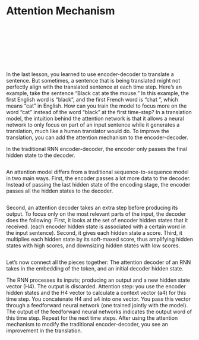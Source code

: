 # Attention Mechanism

<figure><img src="../../.gitbook/assets/image (33) (1).png" alt=""><figcaption></figcaption></figure>

<figure><img src="../../.gitbook/assets/image (34) (1).png" alt=""><figcaption></figcaption></figure>

<figure><img src="../../.gitbook/assets/image (35) (1).png" alt=""><figcaption></figcaption></figure>

<figure><img src="../../.gitbook/assets/image (38) (1).png" alt=""><figcaption></figcaption></figure>

<figure><img src="../../.gitbook/assets/image (39) (1).png" alt=""><figcaption></figcaption></figure>

<figure><img src="../../.gitbook/assets/image (40) (1).png" alt=""><figcaption></figcaption></figure>

<figure><img src="../../.gitbook/assets/image (42).png" alt=""><figcaption></figcaption></figure>

<figure><img src="../../.gitbook/assets/image (43).png" alt=""><figcaption></figcaption></figure>

<figure><img src="../../.gitbook/assets/image (44).png" alt=""><figcaption></figcaption></figure>

In the last lesson, you learned to use encoder-decoder to translate a sentence. But sometimes, a sentence that is being translated might not perfectly align with the translated sentence at each time step. Here’s an example, take the sentence “Black cat ate the mouse.” In this example, the first English word is “black”, and the first French word is “chat ”, which means “cat” in English. How can you train the model to focus more on the word “cat” instead of the word “black” at the first time-step? In a translation model, the intuition behind the attention network is that it allows a neural network to only focus on part of an input sentence while it generates a translation, much like a human translator would do. To improve the translation, you can add the attention mechanism to the encoder-decoder.

In the traditional RNN encoder-decoder, the encoder only passes the final hidden state to the decoder.

<figure><img src="../../.gitbook/assets/image (30) (1).png" alt=""><figcaption></figcaption></figure>

An attention model differs from a traditional sequence-to-sequence model in two main ways. First, the encoder passes a lot more data to the decoder. Instead of passing the last hidden state of the encoding stage, the encoder passes all the hidden states to the decoder.&#x20;

<figure><img src="../../.gitbook/assets/image (31) (1).png" alt=""><figcaption></figcaption></figure>

Second, an attention decoder takes an extra step before producing its output. To focus only on the most relevant parts of the input, the decoder does the following: First, it looks at the set of encoder hidden states that it received. (each encoder hidden state is associated with a certain word in the input sentence). Second, it gives each hidden state a score. Third, it multiplies each hidden state by its soft-maxed score, thus amplifying hidden states with high scores, and downsizing hidden states with low scores.

<figure><img src="../../.gitbook/assets/image (25) (1).png" alt=""><figcaption></figcaption></figure>

Let’s now connect all the pieces together: The attention decoder of an RNN takes in the embedding of the token, and an initial decoder hidden state.

The RNN processes its inputs; producing an output and a new hidden state vector (H4). The output is discarded. Attention step: you use the encoder hidden states and the H4 vector to calculate a context vector (a4) for this time step. You concatenate H4 and a4 into one vector. You pass this vector through a feedforward neural network (one trained jointly with the model). The output of the feedforward neural networks indicates the output word of this time step. Repeat for the next time steps. After using the attention mechanism to modify the traditional encoder-decoder, you see an improvement in the translation.

<figure><img src="../../.gitbook/assets/image (27) (1).png" alt=""><figcaption></figcaption></figure>

<figure><img src="../../.gitbook/assets/image (28) (1).png" alt=""><figcaption></figcaption></figure>
